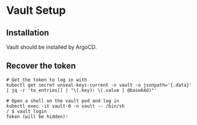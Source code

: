 # Vault Setup

## Installation

Vault should be installed by ArgoCD.

## Recover the token

```
# Get the token to log in with
kubectl get secret unseal-keys-current -n vault -o jsonpath='{.data}' | jq -r 'to_entries[] | "\(.key): \(.value | @base64d)"'
 
# Open a shell on the vault pod and log in
kubectl exec -it vault-0 -n vault -- /bin/sh
/ $ vault login
Token (will be hidden):
```